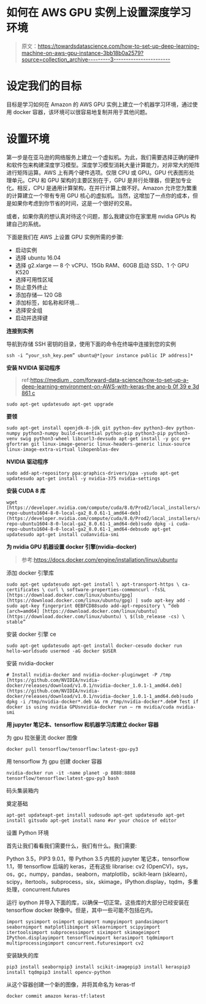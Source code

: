 # 如何在 AWS GPU 实例上设置深度学习环境

> 原文：<https://towardsdatascience.com/how-to-set-up-deep-learning-machine-on-aws-gpu-instance-3bb18b0a2579?source=collection_archive---------3----------------------->

# **设定我们的目标**

目标是学习如何在 Amazon 的 AWS GPU 实例上建立一个机器学习环境，通过使用 docker 容器，该环境可以很容易地复制并用于其他问题。

# **设置环境**

第一步是在亚马逊的网络服务上建立一个虚拟机。为此，我们需要选择正确的硬件和软件包来构建深度学习模型。深度学习模型消耗大量计算能力，对非常大的矩阵进行矩阵运算。AWS 上有两个硬件选项。仅限 CPU 或 GPU。GPU 代表图形处理单元。CPU 和 GPU 架构的主要区别在于，GPU 是并行处理器，但更加专业化。相反，CPU 是通用计算架构，在并行计算上做不好。Amazon 允许您为繁重的计算建立一个带有专用 GPU 核心的虚拟机。当然，这增加了一点你的成本，但是如果你考虑到你节省的时间，这是一个很好的交易。

或者，如果你真的想认真对待这个问题，那么我建议你在家里用 nvidia GPUs 构建自己的系统。

下面是我们在 AWS 上设置 GPU 实例所需的步骤:

*   启动实例
*   选择 ubuntu 16.04
*   选择 g2.xlarge — 8 个 vCPU、15Gb RAM、60GB 启动 SSD、1 个 GPU K520
*   选择可用性区域
*   防止意外终止
*   添加存储— 120 GB
*   添加标签，如名称和环境…
*   选择安全组
*   启动并选择键

**连接到实例**

导航到存储 SSH 密钥的目录，使用下面的命令在终端中连接到您的实例

```
ssh -i “your_ssh_key.pem” ubuntu@*[your instance public IP address]*
```

**安装 NVIDIA 驱动程序**

> ref:[https://medium . com/forward-data-science/how-to-set-up-a-deep-learning-environment-on-AWS-with-keras-the ano-b 0f 39 e 3d 861 c](https://medium.com/towards-data-science/how-to-set-up-a-deep-learning-environment-on-aws-with-keras-theano-b0f39e3d861c)

```
sudo apt-get updatesudo apt-get upgrade
```

**要领**

```
sudo apt-get install openjdk-8-jdk git python-dev python3-dev python-numpy python3-numpy build-essential python-pip python3-pip python3-venv swig python3-wheel libcurl3-devsudo apt-get install -y gcc g++ gfortran git linux-image-generic linux-headers-generic linux-source linux-image-extra-virtual libopenblas-dev
```

**NVIDIA 驱动程序**

```
sudo add-apt-repository ppa:graphics-drivers/ppa -ysudo apt-get updatesudo apt-get install -y nvidia-375 nvidia-settings
```

**安装 CUDA 8 库**

```
wget [https://developer.nvidia.com/compute/cuda/8.0/Prod2/local_installers/cuda-repo-ubuntu1604-8-0-local-ga2_8.0.61-1_amd64-deb](https://developer.nvidia.com/compute/cuda/8.0/Prod2/local_installers/cuda-repo-ubuntu1604-8-0-local-ga2_8.0.61-1_amd64-deb)sudo dpkg -i cuda-repo-ubuntu1604-8-0-local-ga2_8.0.61-1_amd64-debsudo apt-get updatesudo apt-get install cudanvidia-smi
```

**为 nvidia GPU 机器设置 docker 引擎(nvidia-docker)**

> 参考:https://docs.docker.com/engine/installation/linux/ubuntu

添加 docker 引擎库

```
sudo apt-get updatesudo apt-get install \ apt-transport-https \ ca-certificates \ curl \ software-properties-commoncurl -fsSL [https://download.docker.com/linux/ubuntu/gpg](https://download.docker.com/linux/ubuntu/gpg) | sudo apt-key add -sudo apt-key fingerprint 0EBFCD88sudo add-apt-repository \ “deb [arch=amd64] [https://download.docker.com/linux/ubuntu](https://download.docker.com/linux/ubuntu) \ $(lsb_release -cs) \ stable”
```

安装 docker 引擎 ce

```
sudo apt-get updatesudo apt-get install docker-cesudo docker run hello-worldsudo usermod -aG docker $USER
```

安装 nvidia-docker

```
# Install nvidia-docker and nvidia-docker-pluginwget -P /tmp [https://github.com/NVIDIA/nvidia-docker/releases/download/v1.0.1/nvidia-docker_1.0.1-1_amd64.deb](https://github.com/NVIDIA/nvidia-docker/releases/download/v1.0.1/nvidia-docker_1.0.1-1_amd64.deb)sudo dpkg -i /tmp/nvidia-docker*.deb && rm /tmp/nvidia-docker*.deb# Test if docker is using nvidia GPUsnvidia-docker run — rm nvidia/cuda nvidia-smi
```

**用 jupyter 笔记本、tensorflow 和机器学习库建立 docker 容器**

为 gpu 拉张量流 docker 图像

```
docker pull tensorflow/tensorflow:latest-gpu-py3
```

用 tensorflow 为 gpu 创建 docker 容器

```
nvidia-docker run -it -name planet -p 8888:8888 tensorflow/tensorflow:latest-gpu-py3 bash
```

码头集装箱内

奠定基础

```
apt-get updateapt-get install sudosudo apt-get updatesudo apt-get install gitsudo apt-get install nano #or your choice of editor 
```

设置 Python 环境

首先让我们看看我们需要什么，我们有什么。我们需要:

Python 3.5，PIP3 9.0.1，带 Python 3.5 内核的 jupyter 笔记本，tensorflow 1.1，带 tensorflow 后端的 keras，还有这些 librarise: cv2 (OpenCV)，sys，os，gc，numpy，pandas，seaborn，matplotlib，scikit-learn (sklearn)，scipy，itertools，subprocess，six，skimage，IPython.display，tqdm，多重处理，concurrent.futures

运行 ipython 并导入下面的库，以确保一切正常。这些库的大部分已经安装在 tensorflow docker 映像中。但是，其中一些可能不包括在内。

```
import sysimport osimport gcimport numpyimport pandasimport seabornimport matplotlibimport sklearnimport scipyimport itertoolsimport subprocessimport siximport skimageimport IPython.displayimport tensorflowimport kerasimport tqdmimport multiprocessingimport concurrent.futuresimport cv2
```

安装缺失的库

```
pip3 install seabornpip3 install scikit-imagepip3 install keraspip3 install tqdmpip3 install opencv-python
```

从这个容器创建一个新的图像，并将其命名为 keras-tf

```
docker commit amazon keras-tf:latest
```
